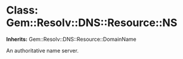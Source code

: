 # Class: Gem::Resolv::DNS::Resource::NS
**Inherits:** Gem::Resolv::DNS::Resource::DomainName
    

An authoritative name server.



